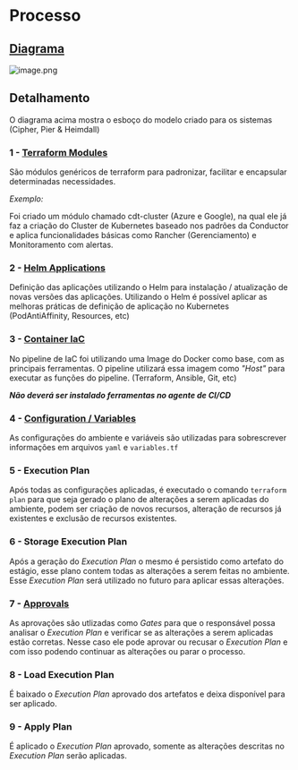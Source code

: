 # Processo

## [Diagrama](https://lucid.app/lucidchart/invitations/accept/0abea652-8e73-4ea9-a818-7583e460f4fd)

![image.png](/.attachments/image-d1bb275c-3174-4880-ab25-14396197c232.png)


## Detalhamento

O diagrama acima mostra o esboço do modelo criado para os sistemas (Cipher, Pier & Heimdall)

### 1 - [Terraform Modules](https://conductortech.visualstudio.com/Terraform%20Modules)
São módulos genéricos de terraform para padronizar, facilitar e encapsular determinadas necessidades. 

_Exemplo:_

Foi criado um módulo chamado cdt-cluster (Azure e Google), na qual ele já faz a criação do Cluster de Kubernetes baseado nos padrões da Conductor e aplica funcionalidades básicas como Rancher (Gerenciamento) e Monitoramento com alertas.

### 2 - [Helm Applications](https://conductortech.visualstudio.com/Helm%20Application)
Definição das aplicações utilizando o Helm para instalação / atualização de novas versões das aplicações. Utilizando o Helm é possível aplicar as melhoras práticas de definição de aplicação no Kubernetes (PodAntiAffinity, Resources, etc)

### 3 - [Container IaC](/patterns#docker)
No pipeline de IaC foi utilizando uma Image do Docker como base, com as principais ferramentas. O pipeline utilizará essa imagem como _"Host"_ para executar as funções do pipeline. (Terraform, Ansible, Git, etc)

**_Não deverá ser instalado ferramentas no agente de CI/CD_**

### 4 - [Configuration / Variables](/index#configurações)
As configurações do ambiente e variáveis são utilizadas para sobrescrever informações em arquivos `yaml` e `variables.tf`

### 5 - Execution Plan
Após todas as configurações aplicadas, é executado o comando `terraform plan` para que seja gerado o plano de alterações a serem aplicadas do ambiente, podem ser criação de novos recursos, alteração de recursos já existentes e exclusão de recursos existentes.

### 6 - Storage Execution Plan
Após a geração do _Execution Plan_ o mesmo é persistido como artefato do estágio, esse plano contem todas as alterações a serem feitas no ambiente. Esse _Execution Plan_ será utilizado no futuro para aplicar essas alterações.

### 7 - [Approvals](/index#aprovações)
As aprovações são utlizadas como _Gates_ para que o responsável possa analisar o _Execution Plan_ e verificar se as alterações a serem aplicadas estão corretas. Nesse caso ele pode aprovar ou recusar o _Execution Plan_ e com isso podendo continuar as alterações ou parar o processo.

### 8 - Load Execution Plan
É baixado o _Execution Plan_ aprovado dos artefatos e deixa disponível para ser aplicado.

### 9 - Apply Plan
É aplicado o _Execution Plan_ aprovado, somente as alterações descritas no _Execution Plan_ serão aplicadas.


